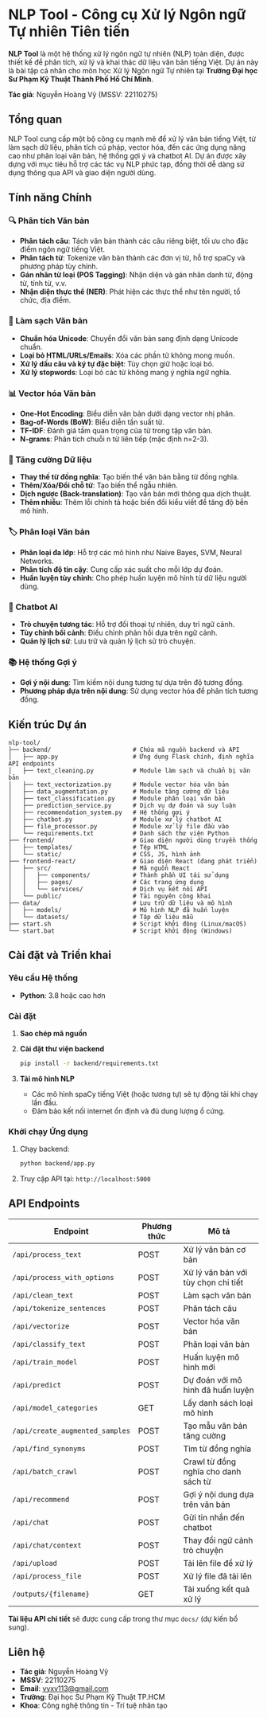 # NLP Tool - Công cụ Xử lý Ngôn ngữ Tự nhiên Tiên tiến

**NLP Tool** là một hệ thống xử lý ngôn ngữ tự nhiên (NLP) toàn diện, được thiết kế để phân tích, xử lý và khai thác dữ liệu văn bản tiếng Việt. Dự án này là bài tập cá nhân cho môn học Xử lý Ngôn ngữ Tự nhiên tại **Trường Đại học Sư Phạm Kỹ Thuật Thành Phố Hồ Chí Minh**.

**Tác giả**: Nguyễn Hoàng Vỹ (MSSV: 22110275)

## Tổng quan

NLP Tool cung cấp một bộ công cụ mạnh mẽ để xử lý văn bản tiếng Việt, từ làm sạch dữ liệu, phân tích cú pháp, vector hóa, đến các ứng dụng nâng cao như phân loại văn bản, hệ thống gợi ý và chatbot AI. Dự án được xây dựng với mục tiêu hỗ trợ các tác vụ NLP phức tạp, đồng thời dễ dàng sử dụng thông qua API và giao diện người dùng.

## Tính năng Chính

### 🔍 Phân tích Văn bản
- **Phân tách câu**: Tách văn bản thành các câu riêng biệt, tối ưu cho đặc điểm ngôn ngữ tiếng Việt.
- **Phân tách từ**: Tokenize văn bản thành các đơn vị từ, hỗ trợ spaCy và phương pháp tùy chỉnh.
- **Gán nhãn từ loại (POS Tagging)**: Nhận diện và gán nhãn danh từ, động từ, tính từ, v.v.
- **Nhận diện thực thể (NER)**: Phát hiện các thực thể như tên người, tổ chức, địa điểm.

### 🧹 Làm sạch Văn bản
- **Chuẩn hóa Unicode**: Chuyển đổi văn bản sang định dạng Unicode chuẩn.
- **Loại bỏ HTML/URLs/Emails**: Xóa các phần tử không mong muốn.
- **Xử lý dấu câu và ký tự đặc biệt**: Tùy chọn giữ hoặc loại bỏ.
- **Xử lý stopwords**: Loại bỏ các từ không mang ý nghĩa ngữ nghĩa.

### 📊 Vector hóa Văn bản
- **One-Hot Encoding**: Biểu diễn văn bản dưới dạng vector nhị phân.
- **Bag-of-Words (BoW)**: Biểu diễn tần suất từ.
- **TF-IDF**: Đánh giá tầm quan trọng của từ trong tập văn bản.
- **N-grams**: Phân tích chuỗi n từ liên tiếp (mặc định n=2-3).

### 🔄 Tăng cường Dữ liệu
- **Thay thế từ đồng nghĩa**: Tạo biến thể văn bản bằng từ đồng nghĩa.
- **Thêm/Xóa/Đổi chỗ từ**: Tạo biến thể ngẫu nhiên.
- **Dịch ngược (Back-translation)**: Tạo văn bản mới thông qua dịch thuật.
- **Thêm nhiễu**: Thêm lỗi chính tả hoặc biến đổi kiểu viết để tăng độ bền mô hình.

### 🏷️ Phân loại Văn bản
- **Phân loại đa lớp**: Hỗ trợ các mô hình như Naive Bayes, SVM, Neural Networks.
- **Phân tích độ tin cậy**: Cung cấp xác suất cho mỗi lớp dự đoán.
- **Huấn luyện tùy chỉnh**: Cho phép huấn luyện mô hình từ dữ liệu người dùng.

### 💬 Chatbot AI
- **Trò chuyện tương tác**: Hỗ trợ đối thoại tự nhiên, duy trì ngữ cảnh.
- **Tùy chỉnh bối cảnh**: Điều chỉnh phản hồi dựa trên ngữ cảnh.
- **Quản lý lịch sử**: Lưu trữ và quản lý lịch sử trò chuyện.

### 📚 Hệ thống Gợi ý
- **Gợi ý nội dung**: Tìm kiếm nội dung tương tự dựa trên độ tương đồng.
- **Phương pháp dựa trên nội dung**: Sử dụng vector hóa để phân tích tương đồng.

## Kiến trúc Dự án

```
nlp-tool/
├── backend/                       # Chứa mã nguồn backend và API
│   ├── app.py                     # Ứng dụng Flask chính, định nghĩa API endpoints
│   ├── text_cleaning.py           # Module làm sạch và chuẩn bị văn bản
│   ├── text_vectorization.py      # Module vector hóa văn bản
│   ├── data_augmentation.py       # Module tăng cường dữ liệu
│   ├── text_classification.py     # Module phân loại văn bản
│   ├── prediction_service.py      # Dịch vụ dự đoán và suy luận
│   ├── recommendation_system.py   # Hệ thống gợi ý
│   ├── chatbot.py                 # Module xử lý chatbot AI
│   ├── file_processor.py          # Module xử lý file đầu vào
│   └── requirements.txt           # Danh sách thư viện Python
├── frontend/                      # Giao diện người dùng truyền thống
│   ├── templates/                 # Tệp HTML
│   └── static/                    # CSS, JS, hình ảnh
├── frontend-react/                # Giao diện React (đang phát triển)
│   ├── src/                       # Mã nguồn React
│   │   ├── components/            # Thành phần UI tái sử dụng
│   │   ├── pages/                 # Các trang ứng dụng
│   │   └── services/              # Dịch vụ kết nối API
│   └── public/                    # Tài nguyên công khai
├── data/                          # Lưu trữ dữ liệu và mô hình
│   ├── models/                    # Mô hình NLP đã huấn luyện
│   └── datasets/                  # Tập dữ liệu mẫu
├── start.sh                       # Script khởi động (Linux/macOS)
└── start.bat                      # Script khởi động (Windows)
```

## Cài đặt và Triển khai

### Yêu cầu Hệ thống
- **Python**: 3.8 hoặc cao hơn

### Cài đặt
1. **Sao chép mã nguồn**


2. **Cài đặt thư viện backend**
   ```bash
   pip install -r backend/requirements.txt
   ```

3. **Tải mô hình NLP**
   - Các mô hình spaCy tiếng Việt (hoặc tương tự) sẽ tự động tải khi chạy lần đầu.
   - Đảm bảo kết nối internet ổn định và đủ dung lượng ổ cứng.

### Khởi chạy Ứng dụng
1. Chạy backend:
   ```bash
   python backend/app.py
   ```
2. Truy cập API tại: `http://localhost:5000`

## API Endpoints

| **Endpoint**                     | **Phương thức** | **Mô tả**                                      |
|----------------------------------|-----------------|------------------------------------------------|
| `/api/process_text`              | POST            | Xử lý văn bản cơ bản                          |
| `/api/process_with_options`      | POST            | Xử lý văn bản với tùy chọn chi tiết           |
| `/api/clean_text`                | POST            | Làm sạch văn bản                              |
| `/api/tokenize_sentences`        | POST            | Phân tách câu                                 |
| `/api/vectorize`                 | POST            | Vector hóa văn bản                            |
| `/api/classify_text`             | POST            | Phân loại văn bản                             |
| `/api/train_model`               | POST            | Huấn luyện mô hình mới                        |
| `/api/predict`                   | POST            | Dự đoán với mô hình đã huấn luyện             |
| `/api/model_categories`          | GET             | Lấy danh sách loại mô hình                    |
| `/api/create_augmented_samples`  | POST            | Tạo mẫu văn bản tăng cường                    |
| `/api/find_synonyms`             | POST            | Tìm từ đồng nghĩa                             |
| `/api/batch_crawl`               | POST            | Crawl từ đồng nghĩa cho danh sách từ          |
| `/api/recommend`                 | POST            | Gợi ý nội dung dựa trên văn bản               |
| `/api/chat`                      | POST            | Gửi tin nhắn đến chatbot                      |
| `/api/chat/context`              | POST            | Thay đổi ngữ cảnh trò chuyện                  |
| `/api/upload`                    | POST            | Tải lên file để xử lý                         |
| `/api/process_file`              | POST            | Xử lý file đã tải lên                         |
| `/outputs/{filename}`            | GET             | Tải xuống kết quả xử lý                       |

**Tài liệu API chi tiết** sẽ được cung cấp trong thư mục `docs/` (dự kiến bổ sung).


## Liên hệ
- **Tác giả**: Nguyễn Hoàng Vỹ
- **MSSV**: 22110275
- **Email**: <vyxv113@gmail.com>
- **Trường**: Đại học Sư Phạm Kỹ Thuật TP.HCM
- **Khoa**: Công nghệ thông tin - Trí tuệ nhân tạo